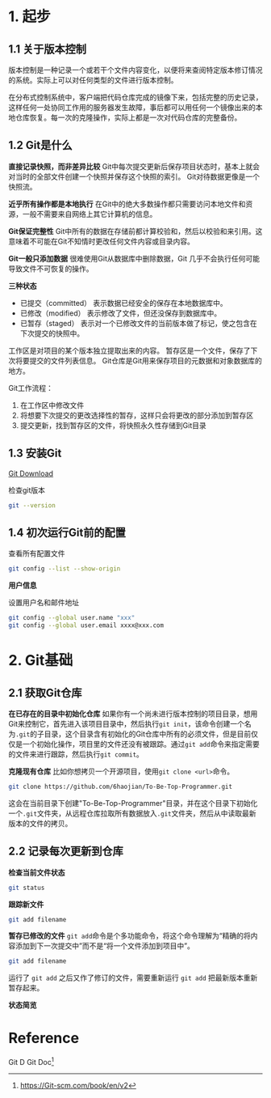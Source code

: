 # 1. 起步
## 1.1 关于版本控制
版本控制是一种记录一个或若干个文件内容变化，以便将来查阅特定版本修订情况的系统。实际上可以对任何类型的文件进行版本控制。

在分布式控制系统中，客户端把代码仓库完成的镜像下来，包括完整的历史记录，这样任何一处协同工作用的服务器发生故障，事后都可以用任何一个镜像出来的本地仓库恢复。每一次的克隆操作，实际上都是一次对代码仓库的完整备份。

## 1.2 Git是什么
**直接记录快照，而非差异比较**
Git中每次提交更新后保存项目状态时，基本上就会对当时的全部文件创建一个快照并保存这个快照的索引。
Git对待数据更像是一个快照流。

**近乎所有操作都是本地执行**
在Git中的绝大多数操作都只需要访问本地文件和资源，一般不需要来自网络上其它计算机的信息。

**Git保证完整性**
Git中所有的数据在存储前都计算校验和，然后以校验和来引用。这意味着不可能在Git不知情时更改任何文件内容或目录内容。

**Git一般只添加数据**
很难使用Git从数据库中删除数据，Git 几乎不会执行任何可能导致文件不可恢复的操作。

**三种状态**
- 已提交（committed）
  表示数据已经安全的保存在本地数据库中。
- 已修改（modified）
  表示修改了文件，但还没保存到数据库中。
- 已暂存（staged）
  表示对一个已修改文件的当前版本做了标记，使之包含在下次提交的快照中。

工作区是对项目的某个版本独立提取出来的内容。
暂存区是一个文件，保存了下次将要提交的文件列表信息。
Git仓库是Git用来保存项目的元数据和对象数据库的地方。

Git工作流程：
1. 在工作区中修改文件
2. 将想要下次提交的更改选择性的暂存，这样只会将更改的部分添加到暂存区
3. 提交更新，找到暂存区的文件，将快照永久性存储到Git目录

## 1.3 安装Git
[Git Download](https://git-scm.com/downloads)

检查git版本

```bash
git --version
```

## 1.4 初次运行Git前的配置
查看所有配置文件

```bash
git config --list --show-origin
```

**用户信息**

设置用户名和邮件地址

```bash
git config --global user.name "xxx"
git config --global user.email xxxx@xxx.com
```

# 2. Git基础
## 2.1 获取Git仓库
**在已存在的目录中初始化仓库**
如果你有一个尚未进行版本控制的项目目录，想用Git来控制它，首先进入该项目目录中，然后执行`git init`，该命令创建一个名为`.git`的子目录，这个目录含有初始化的Git仓库中所有的必须文件，但是目前仅仅是一个初始化操作，项目里的文件还没有被跟踪。通过`git add`命令来指定需要的文件来进行跟踪，然后执行`git commit`。

**克隆现有仓库**
比如你想拷贝一个开源项目，使用`git clone <url>`命令。

```bash
git clone https://github.com/6haojian/To-Be-Top-Programmer.git
```

这会在当前目录下创建"To-Be-Top-Programmer"目录，并在这个目录下初始化一个`.git`文件夹，从远程仓库拉取所有数据放入`.git`文件夹，然后从中读取最新版本的文件的拷贝。

## 2.2 记录每次更新到仓库
**检查当前文件状态**

```bash
git status
```

**跟踪新文件**

```bash
git add filename
```

**暂存已修改的文件**
`git add`命令是个多功能命令，将这个命令理解为“精确的将内容添加到下一次提交中”而不是“将一个文件添加到项目中”。

```bash
git add filename
```

运行了 `git add` 之后又作了修订的文件，需要重新运行 `git add` 把最新版本重新暂存起来。

**状态简览**












# Reference
Git D
Git Doc[^1]

[^1]: https://Git-scm.com/book/en/v2
